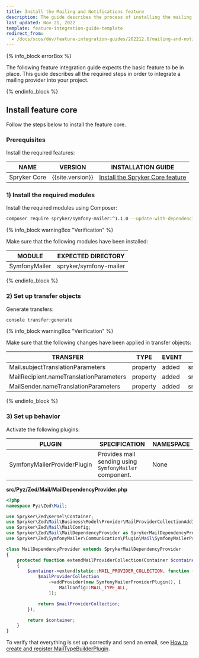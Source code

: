 ```yaml
---
title: Install the Mailing and Notifications feature
description: The guide describes the process of installing the mailing provider in your project.
last_updated: Nov 21, 2022
template: feature-integration-guide-template
redirect_from:
  - /docs/scos/dev/feature-integration-guides/202212.0/mailing-and-notifications-feature-integration.html
---
```


{% info_block errorBox %}

The following feature integration guide expects the basic feature to be in place.
This guide describes all the required steps in order to integrate a mailing provider into your project.

{% endinfo_block %}

## Install feature core

Follow the steps below to install the feature core.

### Prerequisites

Install the required features:

| NAME | VERSION | INSTALLATION GUIDE |
|---|---|---|
| Spryker Core | {{site.version}} | [Install the Spryker Core feature](/docs/pbc/all/miscellaneous/{{site.version}}/install-and-upgrade/install-features/install-the-spryker-core-feature.html)

### 1) Install the required modules

Install the required modules using Composer:

```bash
composer require spryker/symfony-mailer:^1.1.0 --update-with-dependencies
```
{% info_block warningBox "Verification" %}

Make sure that the following modules have been installed:

| MODULE | EXPECTED DIRECTORY |
| --- | --- |
| SymfonyMailer | spryker/symfony-mailer |

{% endinfo_block %}

### 2) Set up transfer objects

Generate transfers:

```bash
console transfer:generate
```
{% info_block warningBox "Verification" %}

Make sure that the following changes have been applied in transfer objects:

| TRANSFER | TYPE | EVENT | PATH |
| --- | --- | --- | --- |
| Mail.subjectTranslationParameters | property | added | src/Generated/Shared/Transfer/MailTransfer |
| MailRecipient.nameTranslationParameters | property | added | src/Generated/Shared/Transfer/MailRecipientTransfer |
| MailSender.nameTranslationParameters | property | added | src/Generated/Shared/Transfer/MailSenderTransfer |

{% endinfo_block %}

### 3) Set up behavior

Activate the following plugins:

| PLUGIN | SPECIFICATION | NAMESPACE |
| --- | --- | --- |
| SymfonyMailerProviderPlugin | Provides mail sending using `SymfonyMailer` component. | None | Spryker\Zed\SymfonyMailer\Communication\Plugin\Mail |

**src/Pyz/Zed/Mail/MailDependencyProvider.php**

```php
<?php
namespace Pyz\Zed\Mail;

use Spryker\Zed\Kernel\Container;
use Spryker\Zed\Mail\Business\Model\Provider\MailProviderCollectionAddInterface;
use Spryker\Zed\Mail\MailConfig;
use Spryker\Zed\Mail\MailDependencyProvider as SprykerMailDependencyProvider;
use Spryker\Zed\SymfonyMailer\Communication\Plugin\Mail\SymfonyMailerProviderPlugin;

class MailDependencyProvider extends SprykerMailDependencyProvider
{
    protected function extendMailProviderCollection(Container $container): Container
    {
        $container->extend(static::MAIL_PROVIDER_COLLECTION, function (MailProviderCollectionAddInterface $mailProviderCollection) {
            $mailProviderCollection
                ->addProvider(new SymfonyMailerProviderPlugin(), [
                    MailConfig::MAIL_TYPE_ALL,
                ]);

            return $mailProviderCollection;
        });

        return $container;
    }
}
```

To verify that everything is set up correctly and send an email, see [How to create and register MailTypeBuilderPlugin](/docs/pbc/all/emails/{{page.version}}/howto-create-and-register-a-mail-type-builder-plugin.html).
